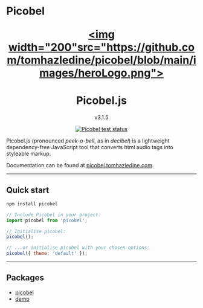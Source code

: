 # Picobel<p align="center"><a href="https://github.com/tomhazledine/picobel" target="_blank"><img width="200"src="https://github.com/tomhazledine/picobel/blob/main/images/heroLogo.png"></a></p>

<h1 align="center">Picobel.js</h1>

<p align="center">v3.1.5</p>

<p align="center"><a href="https://github.com/tomhazledine/picobel/actions/workflows/tests.yml"><img src="https://github.com/tomhazledine/picobel/actions/workflows/tests.yml/badge.svg" alt="Picobel test status" style="max-width: 100%;"></a></p>

Picobel.js (pronounced _peek-o-bell_, as in _decibel_) is a lightweight dependency-free JavaScript tool that converts html audio tags into styleable markup.

Documentation can be found at [picobel.tomhazledine.com](https://picobel.tomhazledine.com/).

---

## Quick start

```bash
npm install picobel
```

```js
// Include Picobel in your project:
import picobel from 'picobel';

// Initialise picobel:
picobel();

// ...or initialise picobel with your chosen options:
picobel({ theme: 'default' });
```

---

## Packages

* [picobel](packages/picobel/)
* [demo](packages/demo)